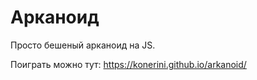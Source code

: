 # Арканоид
Просто бешеный арканоид на JS.

Поиграть можно тут: https://konerini.github.io/arkanoid/
